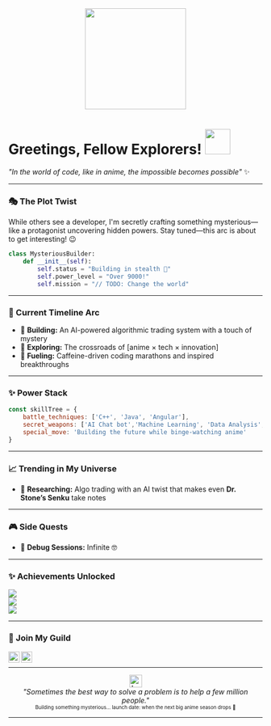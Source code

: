 <!-- Header Animation -->
<div align="center">
  <img src="https://raw.githubusercontent.com/gist/Prince-Shivaram/3ace2c813ca49546f3f5f20cd03a2d3e/raw/6058e76860d16ee29df457d378b31714847736cd/hello.gif" width="200"/>
</div>

# Greetings, Fellow Explorers! <img src="https://media.giphy.com/media/mGcNjsfWAjY5AEZNw6/giphy.gif" width="50">

*"In the world of code, like in anime, the impossible becomes possible"* ✨

---

### 🎭 The Plot Twist  
While others see a developer, I'm secretly crafting something mysterious—like a protagonist uncovering hidden powers. 
Stay tuned—this arc is about to get interesting! 😉  

```python
class MysteriousBuilder:
    def __init__(self):
        self.status = "Building in stealth 🥷"
        self.power_level = "Over 9000!"
        self.mission = "// TODO: Change the world"
```

---

### 🌊 Current Timeline Arc  

- 🎯 **Building:** An AI-powered algorithmic trading system with a touch of mystery  
- 🔮 **Exploring:** The crossroads of [anime × tech × innovation]  
- 🎨 **Fueling:** Caffeine-driven coding marathons and inspired breakthroughs  

---

### ✨ Power Stack  

```javascript
const skillTree = {
    battle_techniques: ['C++', 'Java', 'Angular'],
    secret_weapons: ['AI Chat bot','Machine Learning', 'Data Analysis', 'Node.js'],
    special_move: 'Building the future while binge-watching anime'
}
```

---

### 📈 Trending in My Universe  
- 🤖 **Researching:** Algo trading with an AI twist that makes even **Dr. Stone’s Senku** take notes  

---

### 🎮 Side Quests  
- 🔮 **Debug Sessions:** Infinite 🤓  

---

### ✨ Achievements Unlocked  

![](https://img.shields.io/badge/Stealth_Mode-Activated-purple)  
![](https://img.shields.io/badge/Coffee_Consumed-∞-brown)  
![](https://img.shields.io/badge/Bug_Fixes-9000+-blue)  

---

### 🤝 Join My Guild  

<a href="https://www.linkedin.com/in/jeevan-padwal" target="_blank">
  <img align="left" width="22px" src="https://upload.wikimedia.org/wikipedia/commons/c/ca/LinkedIn_logo_initials.png" alt="LinkedIn Logo" />
</a>  
<a href="https://x.com/G_1_Padwal" target="_blank">
  <img align="left" width="22px" src="https://upload.wikimedia.org/wikipedia/commons/e/ef/Twitter_and_X_logos.svg" alt="X Logo" />
</a>  

<br/>


---

<div align="center">
  <img src="https://raw.githubusercontent.com/Tarikul-Islam-Anik/Animated-Fluent-Emojis/master/Emojis/Objects/Laptop.png" alt="Laptop" width="25" height="25"/>
  <br/>
  <i>"Sometimes the best way to solve a problem is to help a few million people."</i>
  <br/>
  <sub><sup>Building something mysterious... launch date: when the next big anime season drops 👀</sup></sub>
</div>

---


